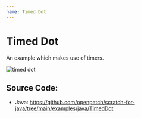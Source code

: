 ```yaml
---
name: Timed Dot
---
```


# Timed Dot

An example which makes use of timers.

![timed dot](/assets/timed_dot_60.gif)

## Source Code:

- Java: https://github.com/openpatch/scratch-for-java/tree/main/examples/java/TimedDot
